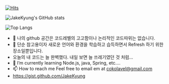 [![Hits](https://hits.seeyoufarm.com/api/count/incr/badge.svg?url=https%3A%2F%2Fgithub.com%2FJakeKyung&count_bg=%2379C83D&title_bg=%23555555&icon=&icon_color=%23E7E7E7&title=hits&edge_flat=false)](https://hits.seeyoufarm.com)

![JakeKyung's GitHub stats](https://github-readme-stats.vercel.app/api?username=JakeKyung&show_icons=true&theme=tokyonight)  

![Top Langs](https://github-readme-stats.vercel.app/api/top-langs/?username=JakeKyung&layout=compact&theme=merko)

- 👋 나의 github 공간은 코드레벨의 고고함이나 논리적인 코드따위는 없습니다.
- 👀 단순 참고용이자 새로운 언어와 환경을 학습하고 습득하면서 Refresh 하기 위한 장소일뿐입니다.
- 오늘의 내 코드는 늘 완벽했다. 내일 보면 늘 쓰레기였던 것 처럼... 
- 🌱 I’m currently learning Node.js, java, Spring, etc.... 
- 📫 How to reach me Feel free to email em at cokolavel@gmail.com
- https://gist.github.com/JakeKyung

<!---
JakeKyung/JakeKyung is a ✨ special ✨ repository because its `README.md` (this file) appears on your GitHub profile.
You can click the Preview link to take a look at your changes.
--->
